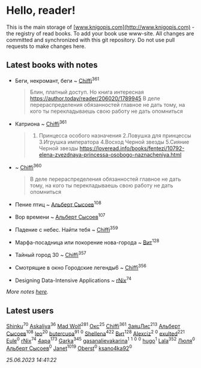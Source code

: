 # Hello, reader!
This is the main storage of [www.knigopis.com](http://www.knigopis.com) - the registry of read books.
To add your book use www-site. All changes are committed and synchronized with this git repository.
Do not use pull requests to make changes here.


## Latest books with notes
* Беги, некромант, беги ~ [Chiffi](users/105/105831994080785626680-google)<sup>361</sup>
    > Блин, платный доступ. Но книга интересная https://author.today/reader/206020/1789945
    > В деле перераспределения обязанностей главное не дать тому, на кого ты перекладываешь свою работу не дать опомниться

* Катриона ~ [Chiffi](users/105/105831994080785626680-google)<sup>361</sup>
    > 1. Принцесса особого назначения
    > 2.Ловушка для принцессы
    > 3.Игрушка императора
    > 4.Восход Черной звезды
    > 5.Сияние Черной звезды
    > https://loveread.info/books/fentezi/10792-elena-zvezdnaya-princessa-osobogo-naznacheniya.html

*  ~ [Chiffi](users/105/105831994080785626680-google)<sup>360</sup>
    > В деле перераспределения обязанностей главное не дать тому, на кого ты перекладываешь свою работу не дать опомниться

* Пение птиц ~ [Альберт Сысоев](users/474/47446642-vkontakte)<sup>108</sup>

* Вор времени ~ [Альберт Сысоев](users/474/47446642-vkontakte)<sup>107</sup>

* Падение с небес. Найти тебя ~ [Chiffi](users/105/105831994080785626680-google)<sup>359</sup>

* Марфа-посадница или покорение нова-города ~ [Вит](users/300/300273923-vkontakte)<sup>128</sup>

* Тайный город 30 ~ [Chiffi](users/105/105831994080785626680-google)<sup>357</sup>

* Смотрящие в окно Городские легенды6 ~ [Chiffi](users/105/105831994080785626680-google)<sup>356</sup>

* Designing Data-Intensive Applications ~ [rNix](users/227/22742452-yandex)<sup>74</sup>


_More notes [here](latest_books_with_notes.md)._


## Latest users
[Shinku](users/109/109176126475581739292-google)<sup>70</sup> 
[Askaliya](users/326/326783541-vkontakte)<sup>36</sup> 
[Mad Wolf](users/947/94738840-vkontakte)<sup>281</sup> 
[Окс](users/102/102536471289425216982-google)<sup>25</sup> 
[Chiffi](users/105/105831994080785626680-google)<sup>361</sup> 
[ЗаяцЛис](users/112/112388384595246311466-google)<sup>213</sup> 
[Альберт Сысоев](users/474/47446642-vkontakte)<sup>108</sup> 
[leo](users/106/106915386474260202605-google)<sup>20</sup> 
[butercupa](users/193/193697993-vkontakte)<sup>91</sup> 
[](users/113/113891504788165801147-google)<sup>0</sup> 
[Shellena](users/134/13413591548892934957-mailru)<sup>422</sup> 
[Вит](users/300/300273923-vkontakte)<sup>128</sup> 
[Alexciz](users/104/104402554069177138887-google)<sup>2</sup> 
[](users/106/106998138906207539605-google)<sup>0</sup> 
[exulted](users/100/100599204551896265722-google)<sup>221</sup> 
[Eule](users/111/111792174175954051826-google)<sup>0</sup> 
[rNix](users/227/22742452-yandex)<sup>74</sup> 
[4apa](users/117/117392596378069249667-google)<sup>173</sup> 
[Garka](users/115/115753719718250012620-google)<sup>345</sup> 
[gasanalievakarina](users/563/563255998-yandex)<sup>1</sup> 
[](users/111/111615427149312226167-google)<sup>1</sup> 
[](users/338/3387454224572547166-mailru)<sup>0</sup> 
[](users/103/103270351651629158252-google)<sup>0</sup> 
[hugo](users/105/105063533945004840111-google)<sup>1</sup> 
[Lala](users/761/76187635-vkontakte)<sup>352</sup> 
[Люля](users/107/107102414660569698047-google)<sup>0</sup> 
[Альберт Сысоев](users/654/65468521419-odnoklassniki)<sup>0</sup> 
[Janet](users/108/108113656204404967440-google)<sup>1019</sup> 
[Oberst](users/243/24342718-vkontakte)<sup>0</sup> 
[ksano4ka92](users/733/73327956-vkontakte)<sup>0</sup> 


_25.06.2023 14:41:22_
